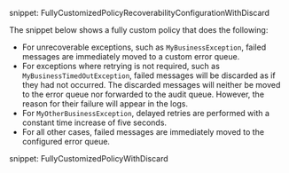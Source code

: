 snippet: FullyCustomizedPolicyRecoverabilityConfigurationWithDiscard

The snippet below shows a fully custom policy that does the following:

 * For unrecoverable exceptions, such as `MyBusinessException`, failed messages are immediately moved to a custom error queue. 
 * For exceptions where retrying is not required, such as `MyBusinessTimedOutException`, failed messages will be discarded as if they had not occurred. The discarded messages will neither be moved to the error queue nor forwarded to the audit queue. However, the reason for their failure will appear in the logs.
 * For `MyOtherBusinessException`, delayed retries are performed with a constant time increase of five seconds.
 * For all other cases, failed messages are immediately moved to the configured error queue.

snippet: FullyCustomizedPolicyWithDiscard
